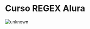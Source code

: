 # Curso REGEX Alura
![unknown](https://user-images.githubusercontent.com/92182943/169910520-c9486a5c-de2d-4df3-9d83-5ae3b81903bd.png)
